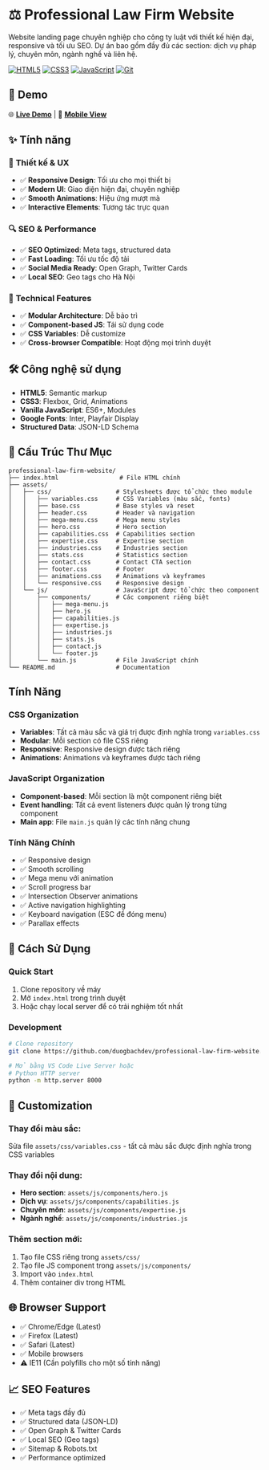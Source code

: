 # ⚖️ Professional Law Firm Website

Website landing page chuyên nghiệp cho công ty luật với thiết kế hiện đại, responsive và tối ưu SEO. Dự án bao gồm đầy đủ các section: dịch vụ pháp lý, chuyên môn, ngành nghề và liên hệ.

[![HTML5](https://img.shields.io/badge/HTML5-E34F26?style=for-the-badge&logo=html5&logoColor=white)](https://developer.mozilla.org/en-US/docs/Web/HTML)
[![CSS3](https://img.shields.io/badge/CSS3-1572B6?style=for-the-badge&logo=css3&logoColor=white)](https://developer.mozilla.org/en-US/docs/Web/CSS)
[![JavaScript](https://img.shields.io/badge/JavaScript-F7DF1E?style=for-the-badge&logo=javascript&logoColor=black)](https://developer.mozilla.org/en-US/docs/Web/JavaScript)
[![Git](https://img.shields.io/badge/Git-F05032?style=for-the-badge&logo=git&logoColor=white)](https://git-scm.com/)

## 🚀 Demo

🌐 **[Live Demo](https://your-domain.com)** | 📱 **[Mobile View](https://your-domain.com)**

## ✨ Tính năng

### 🎨 **Thiết kế & UX**
- ✅ **Responsive Design**: Tối ưu cho mọi thiết bị
- ✅ **Modern UI**: Giao diện hiện đại, chuyên nghiệp
- ✅ **Smooth Animations**: Hiệu ứng mượt mà
- ✅ **Interactive Elements**: Tương tác trực quan

### 🔍 **SEO & Performance**
- ✅ **SEO Optimized**: Meta tags, structured data
- ✅ **Fast Loading**: Tối ưu tốc độ tải
- ✅ **Social Media Ready**: Open Graph, Twitter Cards
- ✅ **Local SEO**: Geo tags cho Hà Nội

### 📱 **Technical Features**
- ✅ **Modular Architecture**: Dễ bảo trì
- ✅ **Component-based JS**: Tái sử dụng code
- ✅ **CSS Variables**: Dễ customize
- ✅ **Cross-browser Compatible**: Hoạt động mọi trình duyệt

## 🛠️ Công nghệ sử dụng

- **HTML5**: Semantic markup
- **CSS3**: Flexbox, Grid, Animations
- **Vanilla JavaScript**: ES6+, Modules
- **Google Fonts**: Inter, Playfair Display
- **Structured Data**: JSON-LD Schema

## 📁 Cấu Trúc Thư Mục

```
professional-law-firm-website/
├── index.html                 # File HTML chính
├── assets/
│   ├── css/                  # Stylesheets được tổ chức theo module
│   │   ├── variables.css     # CSS Variables (màu sắc, fonts)
│   │   ├── base.css          # Base styles và reset
│   │   ├── header.css        # Header và navigation
│   │   ├── mega-menu.css     # Mega menu styles
│   │   ├── hero.css          # Hero section
│   │   ├── capabilities.css  # Capabilities section
│   │   ├── expertise.css     # Expertise section
│   │   ├── industries.css    # Industries section
│   │   ├── stats.css         # Statistics section
│   │   ├── contact.css       # Contact CTA section
│   │   ├── footer.css        # Footer
│   │   ├── animations.css    # Animations và keyframes
│   │   └── responsive.css    # Responsive design
│   └── js/                   # JavaScript được tổ chức theo component
│       ├── components/       # Các component riêng biệt
│       │   ├── mega-menu.js
│       │   ├── hero.js
│       │   ├── capabilities.js
│       │   ├── expertise.js
│       │   ├── industries.js
│       │   ├── stats.js
│       │   ├── contact.js
│       │   └── footer.js
│       └── main.js           # File JavaScript chính
└── README.md                 # Documentation
```

## Tính Năng

### CSS Organization
- **Variables**: Tất cả màu sắc và giá trị được định nghĩa trong `variables.css`
- **Modular**: Mỗi section có file CSS riêng
- **Responsive**: Responsive design được tách riêng
- **Animations**: Animations và keyframes được tách riêng

### JavaScript Organization
- **Component-based**: Mỗi section là một component riêng biệt
- **Event handling**: Tất cả event listeners được quản lý trong từng component
- **Main app**: File `main.js` quản lý các tính năng chung

### Tính Năng Chính
- ✅ Responsive design
- ✅ Smooth scrolling
- ✅ Mega menu với animation
- ✅ Scroll progress bar
- ✅ Intersection Observer animations
- ✅ Active navigation highlighting
- ✅ Keyboard navigation (ESC để đóng menu)
- ✅ Parallax effects

## 🚀 Cách Sử Dụng

### Quick Start
1. Clone repository về máy
2. Mở `index.html` trong trình duyệt
3. Hoặc chạy local server để có trải nghiệm tốt nhất

### Development
```bash
# Clone repository
git clone https://github.com/duogbachdev/professional-law-firm-website.git

# Mở bằng VS Code Live Server hoặc
# Python HTTP server
python -m http.server 8000
```

## 🎨 Customization

### Thay đổi màu sắc:
Sửa file `assets/css/variables.css` - tất cả màu sắc được định nghĩa trong CSS variables

### Thay đổi nội dung:
- **Hero section**: `assets/js/components/hero.js`
- **Dịch vụ**: `assets/js/components/capabilities.js`
- **Chuyên môn**: `assets/js/components/expertise.js`
- **Ngành nghề**: `assets/js/components/industries.js`

### Thêm section mới:
1. Tạo file CSS riêng trong `assets/css/`
2. Tạo file JS component trong `assets/js/components/`
3. Import vào `index.html`
4. Thêm container div trong HTML

## 🌐 Browser Support
- ✅ Chrome/Edge (Latest)
- ✅ Firefox (Latest)
- ✅ Safari (Latest)
- ✅ Mobile browsers
- ⚠️ IE11 (Cần polyfills cho một số tính năng)

## 📈 SEO Features
- ✅ Meta tags đầy đủ
- ✅ Structured data (JSON-LD)
- ✅ Open Graph & Twitter Cards
- ✅ Local SEO (Geo tags)
- ✅ Sitemap & Robots.txt
- ✅ Performance optimized
